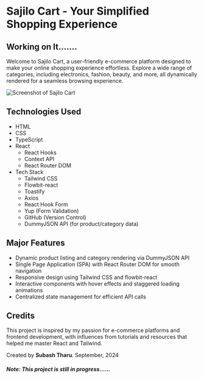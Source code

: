 <h1>Sajilo Cart - Your Simplified Shopping Experience</h1>
<h2>Working on It.......</h2>

<p>Welcome to Sajilo Cart, a user-friendly e-commerce platform designed to make your online shopping experience effortless. Explore a wide range of categories, including electronics, fashion, beauty, and more, all dynamically rendered for a seamless browsing experience.</p>

![Screenshot of Sajilo Cart](https://your-image-link-here)

<h2>Technologies Used</h2>
<ul>
    <li>HTML</li>
    <li>CSS</li>
    <li>TypeScript</li>
    <li>React
        <ul>
            <li>React Hooks</li>
            <li>Context API</li>
            <li>React Router DOM</li>
        </ul>
    </li>
    <li>Tech Stack
        <ul>
          <li>Tailwind CSS</li>
          <li>Flowbit-react</li>
          <li>Toastify</li>
          <li>Axios</li>
          <li>React Hook Form</li>
          <li>Yup (Form Validation)</li>
          <li>GitHub (Version Control)</li>
         <li>DummyJSON API (for product/category data)</li>
        </ul>
    </li>
  </ul>

  <h2>Major Features</h2>
  <ul>
      <li>Dynamic product listing and category rendering via DummyJSON API</li>
      <li>Single Page Application (SPA) with React Router DOM for smooth navigation</li>
      <li>Responsive design using Tailwind CSS and flowbit-react</li>
      <li>Interactive components with hover effects and staggered loading animations</li>
      <li>Centralized state management for efficient API calls</li>
  </ul>

<h2>Credits</h2>
<p>This project is inspired by my passion for e-commerce platforms and frontend development, with influences from tutorials and resources that helped me master React and Tailwind.</p>

<p>Created by <b>Subash Tharu</b>. September, 2024</p>
<h5><i>Note: This project is still in progress......</i></h5>
